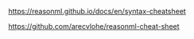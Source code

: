 https://reasonml.github.io/docs/en/syntax-cheatsheet

https://github.com/arecvlohe/reasonml-cheat-sheet
